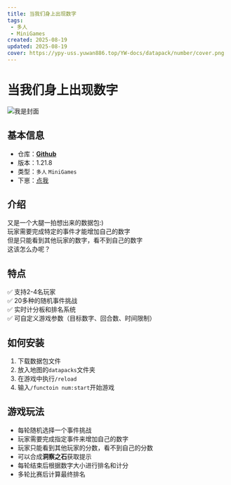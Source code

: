 ```yaml
---
title: 当我们身上出现数字
tags: 
 - 多人
 - MiniGames
created: 2025-08-19
updated: 2025-08-19
cover: https://ypy-uss.yuwan886.top/YW-docs/datapack/number/cover.png
---
```


# 当我们身上出现数字
![我是封面](https://ypy-uss.yuwan886.top/YW-docs/datapack/number/cover.png)
## 基本信息

- 仓库：[**Github**](https://github.com/YuWan886/MiniDatapacks/tree/master/src/When-numbers-appear-on-us)
- 版本：1.21.8
- 类型：`多人` `MiniGames`
- 下崽：[点我](https://pan.quark.cn/s/a3889016e8a3)

## 介绍

又是一个大腿一拍想出来的数据包:)  
玩家需要完成特定的事件才能增加自己的数字  
但是只能看到其他玩家的数字，看不到自己的数字  
这该怎么办呢？

## 特点

✅ 支持2-4名玩家   
✅ 20多种的随机事件挑战     
✅ 实时计分板和排名系统     
✅ 可自定义游戏参数（目标数字、回合数、时间限制）  

## 如何安装

1. 下载数据包文件
2. 放入地图的`datapacks`文件夹
3. 在游戏中执行`/reload`
4. 输入`/functoin num:start`开始游戏

## 游戏玩法

 - 每轮随机选择一个事件挑战
 - 玩家需要完成指定事件来增加自己的数字
 - 玩家只能看到其他玩家的分数，看不到自己的分数
 - 可以合成**洞察之石**获取提示
 - 每轮结束后根据数字大小进行排名和计分
 - 多轮比赛后计算最终排名
